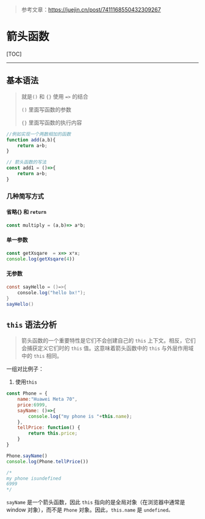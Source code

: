 > 参考文章：https://juejin.cn/post/7411168550432309267

# 箭头函数

[TOC]

---

## 基本语法

> 就是`()` 和 `{}` 使用 `=>` 的结合
>
> `()` 里面写函数的参数
>
> `{}` 里面写函数的执行内容

```javascript
//例如实现一个两数相加的函数
function add(a,b){
    return a+b;
}

// 箭头函数的写法
const add1 = ()=>{
    return a+b;
}
```

### 几种简写方式

#### 省略{} 和 `return`

```javascript
const multiply = (a,b)=> a*b;
```

#### 单一参数

```javascript
const getXsqare  = x=> x*x; 
console.log(getXsqare(4))
```

#### 无参数

```java
const sayHello = ()=>{
    console.log("hello bx!");
}
sayHello()
```



## `this` 语法分析

> 箭头函数的一个重要特性是它们不会创建自己的 `this` 上下文。相反，它们会捕获定义它们时的 `this` 值。这意味着箭头函数中的 `this` 与外层作用域中的 `this` 相同。

一组对比例子：

1. 使用`this` 

```javascript
const Phone = {
    name:"Huawei Meta 70",
    price:6999,
    sayName: ()=>{
        console.log("my phone is "+this.name);
    },
    tellPrice: function() {
        return this.price;
    }
}

Phone.sayName()
console.log(Phone.tellPrice())

/*
my phone isundefined
6999
*/
```

`sayName` 是一个箭头函数，因此 `this` 指向的是全局对象（在浏览器中通常是 window 对象），而不是 `Phone` 对象。因此，`this.name` 是 `undefined。`